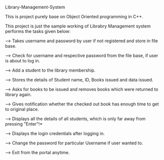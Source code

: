 
Library-Management-System 


This is project purely base on Object Oriented programming in C++.

This project is just the sample working of Librabry Management system performs the tasks given below:

--> Takes username and password by user if not registered and store in file base.

--> Check for username and respective password from the file base, if user is about to log in.

--> Add a student to the library membership.

--> Stores the details of Student name, ID, Books issued and data issued.

--> Asks for books to be issued and removes books which were returned to library again.

--> Gives notification whether the checked out book has enough time to get to original place.

--> Displays all the details of all students, which is only far away from pressing "Enter"!*

--> Displays the login credentials after logging in.

--> Change the password for particular Username if user wanted to.

--> Exit from the portal anytime.
